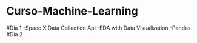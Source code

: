 # Curso-Machine-Learning

#Día 1
  -Space X Data Collection Api
  -EDA with Data Visualization
  -Pandas
#Día 2
